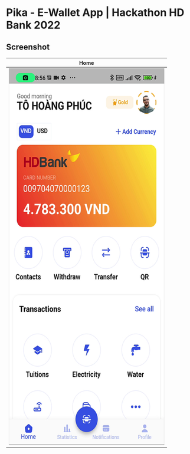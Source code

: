 # Pika - E-Wallet App | Hackathon HD Bank 2022
## Screenshot
|                             Home                                               |
|:------------------------------------------------------------------------------:|
| ![](https://raw.githubusercontent.com/phuchoangto/Pika-App/main/demo/home.png) |
